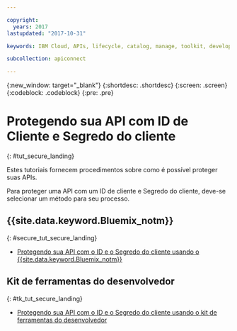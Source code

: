 ```yaml
---

copyright:
  years: 2017
lastupdated: "2017-10-31"

keywords: IBM Cloud, APIs, lifecycle, catalog, manage, toolkit, develop, dev portal, tutorials

subcollection: apiconnect

---
```



{:new_window: target="_blank"}
{:shortdesc: .shortdesc}
{:screen: .screen}
{:codeblock: .codeblock}
{:pre: .pre}

# Protegendo sua API com ID de Cliente e Segredo do cliente
{: #tut_secure_landing}

Estes tutoriais fornecem procedimentos sobre como é possível proteger suas APIs.

Para proteger uma API com um ID de cliente e Segredo do cliente, deve-se selecionar um método para seu processo.

## {{site.data.keyword.Bluemix_notm}}
{: #secure_tut_secure_landing}

- [Protegendo sua API com o ID e o Segredo do cliente usando o {{site.data.keyword.Bluemix_notm}}](/docs/services/apiconnect/tutorials?topic=apiconnect-tut_secure_id_secret_bm)

## Kit de ferramentas do desenvolvedor
{: #tk_tut_secure_landing}

- [Protegendo sua API com o ID e o Segredo do cliente usando o kit de ferramentas do desenvolvedor](/docs/services/apiconnect/tutorials?topic=apiconnect-tut_secure_id_secret_tk)













